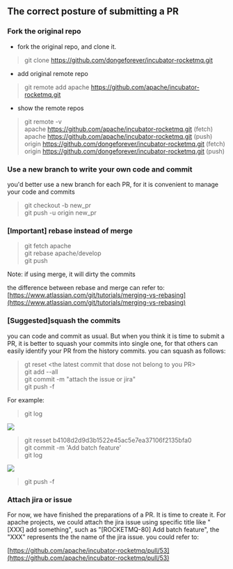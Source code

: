 ## The correct posture of submitting a PR


### Fork the original repo
* fork the original repo, and clone it. 

> git clone  https://github.com/dongeforever/incubator-rocketmq.git

* add original remote repo

> git remote add apache https://github.com/apache/incubator-rocketmq.git

* show the remote repos

> git remote -v  
> apache	 https://github.com/apache/incubator-rocketmq.git (fetch)  
> apache	 https://github.com/apache/incubator-rocketmq.git (push)  
> origin	 https://github.com/dongeforever/incubator-rocketmq.git (fetch)  
> origin	 https://github.com/dongeforever/incubator-rocketmq.git (push)  

### Use a new branch to write your own code and commit
you'd better use a new branch for each PR, for it is convenient to manage your code and commits
> git checkout -b new_pr  
> git push -u origin new_pr


### [Important] rebase instead of merge
> git fetch apache  
> git rebase apache/develop  
> git push  

Note: if using merge, it will dirty the commits

the difference between rebase and merge can refer to:  
[https://www.atlassian.com/git/tutorials/merging-vs-rebasing](https://www.atlassian.com/git/tutorials/merging-vs-rebasing)



### [Suggested]squash the commits
you can code and commit as usual. But when you think it is time to submit a PR, it is better to squash your commits into single one, for that others can easily identify your PR from the history commits.
you can squash as follows:
> gt reset \<the latest commit that dose not belong to you PR\>  
> git add --all  
> git commit -m "attach the issue or jira"  
> git push -f  


For example:  
> git log  

![](https://lh3.googleusercontent.com/-xYoltD_ZDhE/WNTONuq58WI/AAAAAAAAABo/zWZdGVxNVa8/I/14864352604541.jpg)

> git resset b4108d2d9d3b1522e45ac5e7ea37106f2135bfa0   
> git commit -m 'Add batch feature'  
> git log   

![](https://lh3.googleusercontent.com/-Pe_xYIiPAGE/WNTOOHEUd1I/AAAAAAAAABs/VfuT_wBQ5QI/I/14864353798102.jpg)
> git push -f 

 

### Attach jira or issue
For now, we have finished the preparations of a PR. It is time to create it. For apache projects, we could attach the jira issue using specific title like "[XXX] add something", such as "[ROCKETMQ-80] Add batch feature", the "XXX" represents the the name of the jira issue.
you could refer to:

[https://github.com/apache/incubator-rocketmq/pull/53](https://github.com/apache/incubator-rocketmq/pull/53)


